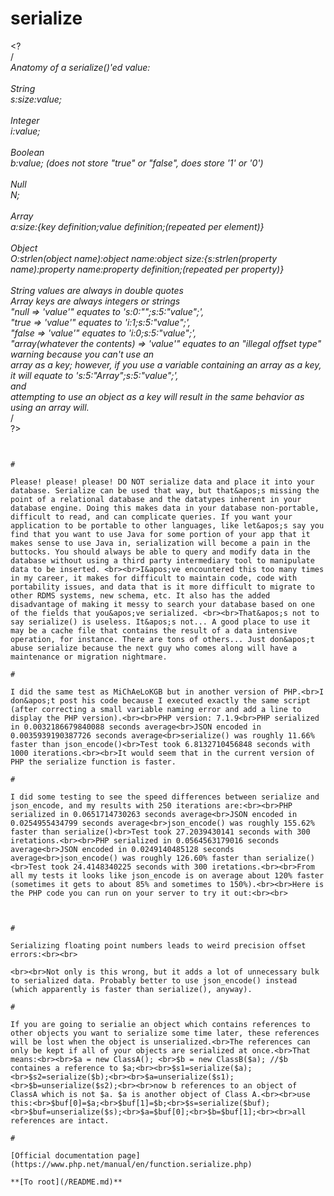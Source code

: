 # serialize



&lt;?<br>/*<br>Anatomy of a serialize()&apos;ed value:<br><br> String<br> s:size:value;<br><br> Integer<br> i:value;<br><br> Boolean<br> b:value; (does not store "true" or "false", does store &apos;1&apos; or &apos;0&apos;)<br><br> Null<br> N;<br><br> Array<br> a:size:{key definition;value definition;(repeated per element)}<br><br> Object<br> O:strlen(object name):object name:object size:{s:strlen(property name):property name:property definition;(repeated per property)}<br><br> String values are always in double quotes<br> Array keys are always integers or strings<br>    "null =&gt; &apos;value&apos;" equates to &apos;s:0:"";s:5:"value";&apos;,<br>    "true =&gt; &apos;value&apos;" equates to &apos;i:1;s:5:"value";&apos;,<br>    "false =&gt; &apos;value&apos;" equates to &apos;i:0;s:5:"value";&apos;,<br>    "array(whatever the contents) =&gt; &apos;value&apos;" equates to an "illegal offset type" warning because you can&apos;t use an<br>    array as a key; however, if you use a variable containing an array as a key, it will equate to &apos;s:5:"Array";s:5:"value";&apos;,<br>     and<br>    attempting to use an object as a key will result in the same behavior as using an array will.<br>*/<br>?>
```
  

#

Please! please! please! DO NOT serialize data and place it into your database. Serialize can be used that way, but that&apos;s missing the point of a relational database and the datatypes inherent in your database engine. Doing this makes data in your database non-portable, difficult to read, and can complicate queries. If you want your application to be portable to other languages, like let&apos;s say you find that you want to use Java for some portion of your app that it makes sense to use Java in, serialization will become a pain in the buttocks. You should always be able to query and modify data in the database without using a third party intermediary tool to manipulate data to be inserted. <br><br>I&apos;ve encountered this too many times in my career, it makes for difficult to maintain code, code with portability issues, and data that is it more difficult to migrate to other RDMS systems, new schema, etc. It also has the added disadvantage of making it messy to search your database based on one of the fields that you&apos;ve serialized. <br><br>That&apos;s not to say serialize() is useless. It&apos;s not... A good place to use it may be a cache file that contains the result of a data intensive operation, for instance. There are tons of others... Just don&apos;t abuse serialize because the next guy who comes along will have a maintenance or migration nightmare.  

#

I did the same test as MiChAeLoKGB but in another version of PHP.<br>I don&apos;t post his code because I executed exactly the same script (after correcting a small variable naming error and add a line to display the PHP version).<br><br>PHP version: 7.1.9<br>PHP serialized in 0.0032186679840088 seconds average<br>JSON encoded in 0.0035939190387726 seconds average<br>serialize() was roughly 11.66% faster than json_encode()<br>Test took 6.8132710456848 seconds with 1000 iterations.<br><br>It would seem that in the current version of PHP the serialize function is faster.  

#

I did some testing to see the speed differences between serialize and json_encode, and my results with 250 iterations are:<br><br>PHP serialized in 0.0651714730263 seconds average<br>JSON encoded in 0.0254955434799 seconds average<br>json_encode() was roughly 155.62% faster than serialize()<br>Test took 27.2039430141 seconds with 300 iretations.<br><br>PHP serialized in 0.0564563179016 seconds average<br>JSON encoded in 0.0249140485128 seconds average<br>json_encode() was roughly 126.60% faster than serialize()<br>Test took 24.4148340225 seconds with 300 iretations.<br><br>From all my tests it looks like json_encode is on average about 120% faster (sometimes it gets to about 85% and sometimes to 150%).<br><br>Here is the PHP code you can run on your server to try it out:<br><br>

```
<?php

// fillArray function myde by Peter Bailey
function fillArray($depth, $max){
    static $seed;
    if (is_null($seed)){
        $seed = array('a', 2, 'c', 4, 'e', 6, 'g', 8, 'i', 10);
    }
    if ($depth &lt; $max){
        $node = array();
        foreach ($seed as $key){
            $node[$key] = fillArray( $depth + 1, $max );
        }
        return $node;
    }
    return 'empty';
}

function testSpeed($testArray, $iterations = 100){

    $json_time = array();
    $serialize_time = array();
    $test_start = microtime(true);

    for ($x = 1; $x &lt;= $iterations; $x++){
        $start = microtime(true);
        json_encode($testArray);
        $json_time[] = microtime(true) - $start;

        $start = microtime(true);
        serialize($testArray);
        $serialize_time[] = microtime(true) - $start;
    }

    $test_lenght = microtime(true) - $test_start;
    $json_average = array_sum($json_time) / count($json_time);
    $serialize_average = array_sum($serialize_time) / count($serialize_time);

    $result = "PHP serialized in ".$serialize_average." seconds average&lt;br&gt;";
    $result .= "JSON encoded in ".$json_average." seconds average&lt;br&gt;";

    if ($json_average &lt; $serialize_average){
        $result .= "json_encode() was roughly ".number_format( ($serialize_average / $json_average - 1 ) * 100, 2 )."% faster than serialize()&lt;br&gt;";
    } else if ( $serializeTime &lt; $jsonTime ){
        $result .= "serialize() was roughly ".number_format( ($json_average / $serialize_average - 1 ) * 100, 2 )."% faster than json_encode()&lt;br&gt;";
    } else {
        $result .= "No way!&lt;br&gt;";
    }

    $result .= "Test took ".$test_lenght." seconds with ".$iterations." iterations.";

    return $result;

}

// Change the number of iterations (250) to lower if you exceed your maximum execution time
echo testSpeed(fillArray(0, 5), 250);

?>
```
  

#

Serializing floating point numbers leads to weird precision offset errors:<br><br>

```
<?php

echo round(96.670000000000002, 2);
// 96.67

echo serialize(round(96.670000000000002, 2));
// d:96.670000000000002;

echo serialize(96.67);
// d:96.670000000000002;

?>
```
<br><br>Not only is this wrong, but it adds a lot of unnecessary bulk to serialized data. Probably better to use json_encode() instead (which apparently is faster than serialize(), anyway).  

#

If you are going to serialie an object which contains references to other objects you want to serialize some time later, these references will be lost when the object is unserialized.<br>The references can only be kept if all of your objects are serialized at once.<br>That means:<br><br>$a = new ClassA(); <br>$b = new ClassB($a); //$b containes a reference to $a;<br><br>$s1=serialize($a);<br>$s2=serialize($b);<br><br>$a=unserialize($s1);<br>$b=unserialize($s2);<br><br>now b references to an object of ClassA which is not $a. $a is another object of Class A.<br><br>use this:<br>$buf[0]=$a;<br>$buf[1]=$b;<br>$s=serialize($buf);<br>$buf=unserialize($s);<br>$a=$buf[0];<br>$b=$buf[1];<br><br>all references are intact.  

#

[Official documentation page](https://www.php.net/manual/en/function.serialize.php)

**[To root](/README.md)**
